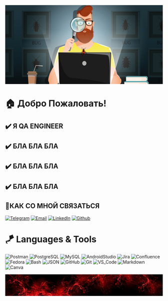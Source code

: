 <div align="center">
<img src="https://github.com/P-e-t-e-r-Parker/group26_petr/blob/main/assert/bug_header.jpg" alt="My Logo"  />
</div>

# :house: Добро Пожаловать!</h2>
## :heavy_check_mark: Я QA ENGINEER 
## :heavy_check_mark: БЛА БЛА БЛА
## :heavy_check_mark: БЛА БЛА БЛА 
## :heavy_check_mark: БЛА БЛА БЛА 

## :pushpin:**КАК СО МНОЙ СВЯЗАТЬСЯ**


[![Telegram](https://img.shields.io/static/v1?style=for-the-badge&logo=telegram&message=telegram&label=&color=4165a3&labelColor=000000)](https://t.me/petrshelkunov)
[![Email](https://img.shields.io/static/v1?style=for-the-badge&logo=gmail&message=gmail&label=&color=e8203b&labelColor=000000)](mailto:oofatherxomgoo@gmail.com)
[![LinkedIn](https://img.shields.io/static/v1?style=for-the-badge&logo=linkedin&message=LinkedIn&label=&color=3947c4&labelColor=000000)](https://linkedin.com/in/имя)
[![Github](https://img.shields.io/static/v1?style=for-the-badge&logo=github&message=GitHub&label=&color=8b32b8&labelColor=000000)](https://github.com/P-e-t-e-r-Parker)

# 🪁 Languages & Tools

![Postman](https://img.shields.io/static/v1?style=for-the-badge&logo=postman&message=Postman&label=&color=F05032&labelColor=000000)
![PostgreSQL](https://img.shields.io/static/v1?style=for-the-badge&logo=postgresql&message=PostgreSQL&label=&color=316192&labelColor=000000)
![MySQL](https://img.shields.io/static/v1?style=for-the-badge&logo=mysql&message=MySQL&label=&color=2200ff&labelColor=000000)
![AndroidStudio](https://img.shields.io/static/v1?style=for-the-badge&logo=androidstudio&message=Android%20Studio&label=&color=3ddc84&labelColor=000000)
![Jira](https://img.shields.io/static/v1?style=for-the-badge&logo=jira&message=Jira&label=&color=2580f7&labelColor=000000)
![Confluence](https://img.shields.io/static/v1?style=for-the-badge&logo=confluence&message=Confluence&label=&color=1d76ef&labelColor=000000)
![Fedora](https://img.shields.io/static/v1?style=for-the-badge&logo=fedora&message=Fedora&label=&color=51a2da&labelColor=000000)
![Bash](https://img.shields.io/static/v1?style=for-the-badge&logo=gnu-bash&message=Bash&label=&color=4EAA25&labelColor=000000)
![JSON](https://img.shields.io/static/v1?style=for-the-badge&logo=json&message=JSON&label=&color=5E5C5C&labelColor=000000)
![GitHub](https://img.shields.io/static/v1?style=for-the-badge&logo=github&message=GitHub&label=&color=8b32b8&labelColor=000000)
![Git](https://img.shields.io/static/v1?style=for-the-badge&logo=git&message=Git&label=&color=F05032&labelColor=000000)
![VS_Code](https://img.shields.io/static/v1?style=for-the-badge&logo=visual-studio-code&message=VS%20Code&label=&color=007ACC&labelColor=000000)
![Markdown](https://img.shields.io/static/v1?style=for-the-badge&logo=markdown&message=Markdown&label=&color=32aab8&labelColor=000000)
![Canva](https://img.shields.io/static/v1?style=for-the-badge&logo=canva&message=Canva&label=&color=00c4cc&labelColor=000000)


<div align="center">
<img src="https://github.com/P-e-t-e-r-Parker/group26_petr/blob/main/assert/1.jpeg" alt="My footer"  />
</div>
